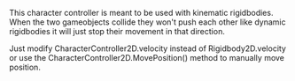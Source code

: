 This character controller is meant to be used with kinematic rigidbodies. When the two gameobjects collide they won't push each other like dynamic rigidbodies it will just stop their movement in that direction.

Just modify CharacterController2D.velocity instead of Rigidbody2D.velocity or use the CharacterController2D.MovePosition() method to manually move position.

